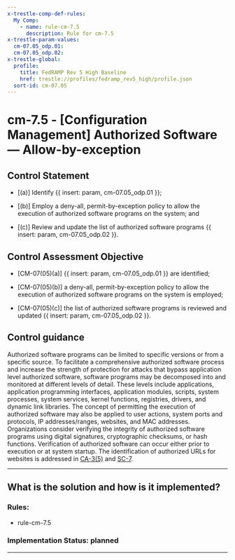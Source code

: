 ```yaml
---
x-trestle-comp-def-rules:
  My Comp:
    - name: rule-cm-7.5
      description: Rule for cm-7.5
x-trestle-param-values:
  cm-07.05_odp.01:
  cm-07.05_odp.02:
x-trestle-global:
  profile:
    title: FedRAMP Rev 5 High Baseline
    href: trestle://profiles/fedramp_rev5_high/profile.json
  sort-id: cm-07.05
---
```


# cm-7.5 - \[Configuration Management\] Authorized Software — Allow-by-exception

## Control Statement

- \[(a)\] Identify {{ insert: param, cm-07.05_odp.01 }};

- \[(b)\] Employ a deny-all, permit-by-exception policy to allow the execution of authorized software programs on the system; and

- \[(c)\] Review and update the list of authorized software programs {{ insert: param, cm-07.05_odp.02 }}.

## Control Assessment Objective

- \[CM-07(05)(a)\] {{ insert: param, cm-07.05_odp.01 }} are identified;

- \[CM-07(05)(b)\] a deny-all, permit-by-exception policy to allow the execution of authorized software programs on the system is employed;

- \[CM-07(05)(c)\] the list of authorized software programs is reviewed and updated {{ insert: param, cm-07.05_odp.02 }}.

## Control guidance

Authorized software programs can be limited to specific versions or from a specific source. To facilitate a comprehensive authorized software process and increase the strength of protection for attacks that bypass application level authorized software, software programs may be decomposed into and monitored at different levels of detail. These levels include applications, application programming interfaces, application modules, scripts, system processes, system services, kernel functions, registries, drivers, and dynamic link libraries. The concept of permitting the execution of authorized software may also be applied to user actions, system ports and protocols, IP addresses/ranges, websites, and MAC addresses. Organizations consider verifying the integrity of authorized software programs using digital signatures, cryptographic checksums, or hash functions. Verification of authorized software can occur either prior to execution or at system startup. The identification of authorized URLs for websites is addressed in [CA-3(5)](#ca-3.5) and [SC-7](#sc-7).

______________________________________________________________________

## What is the solution and how is it implemented?

<!-- For implementation status enter one of: implemented, partial, planned, alternative, not-applicable -->

<!-- Note that the list of rules under ### Rules: is read-only and changes will not be captured after assembly to JSON -->

<!-- Add control implementation description here for control: cm-7.5 -->

### Rules:

  - rule-cm-7.5

### Implementation Status: planned

______________________________________________________________________
